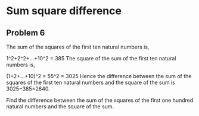 # Sum square difference

## Problem 6
The sum of the squares of the first ten natural numbers is,

1^2+2^2+...+10^2 = 385
The square of the sum of the first ten natural numbers is,

(1+2+...+10)^2 = 55^2 = 3025
Hence the difference between the sum of the squares of the first ten natural numbers and the square of the sum is 3025−385=2640.

Find the difference between the sum of the squares of the first one hundred natural numbers and the square of the sum.